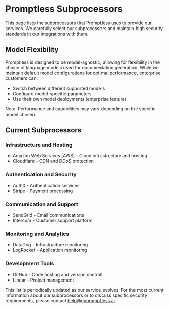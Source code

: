 # Promptless Subprocessors

This page lists the subprocessors that Promptless uses to provide our services. We carefully select our subprocessors and maintain high security standards in our integrations with them.

## Model Flexibility

Promptless is designed to be model-agnostic, allowing for flexibility in the choice of language models used for documentation generation. While we maintain default model configurations for optimal performance, enterprise customers can:

- Switch between different supported models
- Configure model-specific parameters
- Use their own model deployments (enterprise feature)

Note: Performance and capabilities may vary depending on the specific model chosen.

## Current Subprocessors

### Infrastructure and Hosting
- Amazon Web Services (AWS) - Cloud infrastructure and hosting
- Cloudflare - CDN and DDoS protection

### Authentication and Security
- Auth0 - Authentication services
- Stripe - Payment processing

### Communication and Support
- SendGrid - Email communications
- Intercom - Customer support platform

### Monitoring and Analytics
- DataDog - Infrastructure monitoring
- LogRocket - Application monitoring

### Development Tools
- GitHub - Code hosting and version control
- Linear - Project management

This list is periodically updated as our service evolves. For the most current information about our subprocessors or to discuss specific security requirements, please contact help@gopromptless.ai.